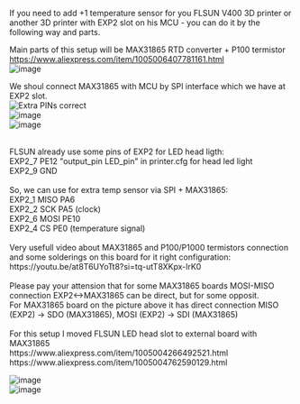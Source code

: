 If you need to add +1 temperature sensor for you FLSUN V400 3D printer or another 3D printer with EXP2 slot on his MCU - you can do it by the following way and parts.

Main parts of this setup will be MAX31865 RTD converter + P100 termistor </br>
https://www.aliexpress.com/item/1005006407781161.html </br>
![image](https://github.com/ViktorDiy/FLSUN-V400-extra-temperature-sensor-by-EXP2-slot-plus-MAX31865-RTD-converter/assets/147925158/da7cad7d-1edc-411e-a266-3346f7d45dbc) </br>

We shoul connect MAX31865 with MCU by SPI interface which we have at EXP2 slot. </br>
![Extra PINs correct](https://github.com/ViktorDiy/FLSUN-V400-extra-temperature-sensor-by-EXP2-slot-plus-MAX31865-RTD-converter/assets/147925158/2efb4fd9-5866-44d4-b24e-303d0c9d6979) </br>
![image](https://github.com/ViktorDiy/FLSUN-V400-extra-temperature-sensor-by-EXP2-slot-plus-MAX31865-RTD-converter/assets/147925158/49e8fc11-c520-450e-9f7e-2459e9f9c6cf) </br>
![image](https://github.com/ViktorDiy/FLSUN-V400-extra-temperature-sensor-by-EXP2-slot-plus-MAX31865-RTD-converter/assets/147925158/142316c9-ae49-4dd8-ba25-2486d59fcf1f)</br>

</br>
FLSUN already use some pins of EXP2 for LED head ligth:</br>
EXP2_7 PE12 "output_pin LED_pin" in printer.cfg for head led light</br>
EXP2_9 GND</br>
</br>
So, we can use for extra temp sensor via SPI + MAX31865:</br>
EXP2_1 MISO PA6</br>
EXP2_2 SCK PA5 (clock)</br>
EXP2_6 MOSI PE10</br>
EXP2_4 CS PE0 (temperature signal)</br>
</br>
Very usefull video about MAX31865 and P100/P1000 termistors connection and some solderings on this board for it right configuration:</br>
https://youtu.be/at8T6UYoTt8?si=tq-utT8XKpx-lrK0 </br>
</br>
Please pay your attension that for some MAX31865 boards MOSI-MISO connection  EXP2<->MAX31865 can be direct, but for some opposit. </br>
For MAX31865 board on the picture above it has direct connection MISO (EXP2) -> SDO (MAX31865), MOSI (EXP2) -> SDI (MAX31865) </br>
</br>
For this setup I moved FLSUN LED head slot to external board with MAX31865 </br>
https://www.aliexpress.com/item/1005004266492521.html </br>
https://www.aliexpress.com/item/1005004762590129.html </br>
  
![image](https://github.com/ViktorDiy/FLSUN-V400-extra-temperature-sensor-by-EXP2-slot-plus-MAX31865-RTD-converter/assets/147925158/4a373463-98c3-4d7e-a673-1fac8ed7eeaa) </br>
![image](https://github.com/ViktorDiy/FLSUN-V400-extra-temperature-sensor-by-EXP2-slot-plus-MAX31865-RTD-converter/assets/147925158/8142f2ec-fcc3-49bb-8799-1a9bf57f4728) </br>







